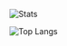 ![Stats](https://github-readme-stats.vercel.app/api?username=dtcxzyw&show_icons=true&count_private=true&theme=dark&include_all_commits=true)

![Top Langs](https://github-readme-stats.vercel.app/api/top-langs/?username=dtcxzyw&layout=compact&hide=shell,tex,makefile,roff,html,m4,objective-c,objective-c%2B%2B)
